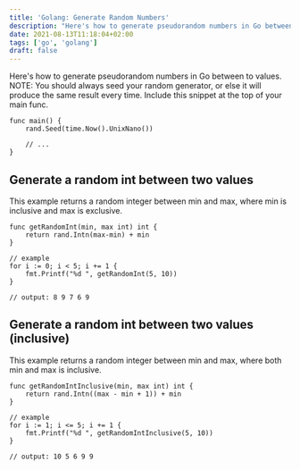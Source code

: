 ```yaml
---
title: 'Golang: Generate Random Numbers'
description: "Here's how to generate pseudorandom numbers in Go between to values. NOTE: You should always seed your random generator, or else it will produce the same result every time."
date: 2021-08-13T11:18:04+02:00
tags: ['go', 'golang']
draft: false
---
```


Here's how to generate pseudorandom numbers in Go between to values. NOTE: You should always seed your random generator, or else it will produce the same result every time. Include this snippet at the top of your main func.

<!--more-->

```golang
func main() {
    rand.Seed(time.Now().UnixNano())

    // ...
}
```

## Generate a random int between two values

This example returns a random integer between min and max, where min is inclusive and max is exclusive.

```golang
func getRandomInt(min, max int) int {
	return rand.Intn(max-min) + min
}

// example
for i := 0; i < 5; i += 1 {
    fmt.Printf("%d ", getRandomInt(5, 10))
}

// output: 8 9 7 6 9
```

## Generate a random int between two values (inclusive)

This example returns a random integer between min and max, where both min and max is inclusive.

```golang
func getRandomIntInclusive(min, max int) int {
	return rand.Intn((max - min + 1)) + min
}

// example
for i := 1; i <= 5; i += 1 {
    fmt.Printf("%d ", getRandomIntInclusive(5, 10))
}

// output: 10 5 6 9 9
```
